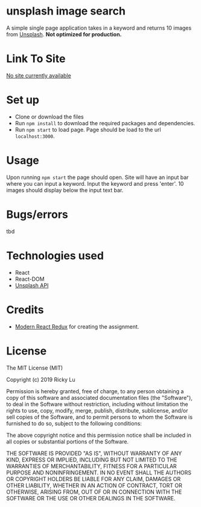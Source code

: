 # unsplash image search
A simple single page application takes in a keyword and returns 10 images from [Unsplash](https://unsplash.com/). __Not optimized for production.__

# Link To Site
[No site currently available](#)

# Set up
* Clone or download the files
* Run `npm install` to download the required packages and dependencies.
* Run `npm start` to load page. Page should be load to the url `localhost:3000`.

# Usage
Upon running `npm start` the page should open. 
Site will have an input bar where you can input a keyword. Input the keyword and press 'enter'. 10 images should display below the input text bar.

# Bugs/errors
tbd

# Technologies used
* React
* React-DOM
* [Unsplash API](https://unsplash.com/documentation)

# Credits
* [Modern React Redux](https://www.udemy.com/react-redux/) for creating the assignment.

# License
The MIT License (MIT)

Copyright (c) 2019 Ricky Lu

Permission is hereby granted, free of charge, to any person obtaining a copy of this software and associated documentation files (the "Software"), to deal in the Software without restriction, including without limitation the rights to use, copy, modify, merge, publish, distribute, sublicense, and/or sell copies of the Software, and to permit persons to whom the Software is furnished to do so, subject to the following conditions:

The above copyright notice and this permission notice shall be included in all copies or substantial portions of the Software.

THE SOFTWARE IS PROVIDED "AS IS", WITHOUT WARRANTY OF ANY KIND, EXPRESS OR IMPLIED, INCLUDING BUT NOT LIMITED TO THE WARRANTIES OF MERCHANTABILITY, FITNESS FOR A PARTICULAR PURPOSE AND NONINFRINGEMENT. IN NO EVENT SHALL THE AUTHORS OR COPYRIGHT HOLDERS BE LIABLE FOR ANY CLAIM, DAMAGES OR OTHER LIABILITY, WHETHER IN AN ACTION OF CONTRACT, TORT OR OTHERWISE, ARISING FROM, OUT OF OR IN CONNECTION WITH THE SOFTWARE OR THE USE OR OTHER DEALINGS IN THE SOFTWARE.